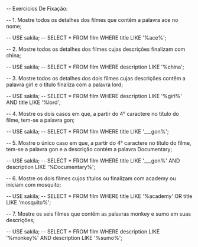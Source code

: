 -- Exercicios De Fixação: 

-- 1. Mostre todos os detalhes dos filmes que contêm a palavra ace no nome;

-- USE sakila;
-- SELECT * FROM film WHERE title LIKE '%ace%';


-- 2. Mostre todos os detalhes dos filmes cujas descrições finalizam com china;

-- USE sakila;
-- SELECT * FROM film WHERE description LIKE '%china';


-- 3. Mostre todos os detalhes dos dois filmes cujas descrições contêm a palavra girl e o título finaliza com a palavra lord;

-- USE sakila;
-- SELECT * FROM film WHERE description LIKE '%girl%' AND title LIKE '%lord';


-- 4. Mostre os dois casos em que, a partir do 4° caractere no título do filme, tem-se a palavra gon;

-- USE sakila;
-- SELECT * FROM film WHERE title LIKE '___gon%';


-- 5. Mostre o único caso em que, a partir do 4° caractere no título do filme, tem-se a palavra gon e a descrição contém a palavra Documentary;

-- USE sakila;
-- SELECT * FROM film WHERE title LIKE '___gon%' AND description LIKE '%Documentary%';


-- 6. Mostre os dois filmes cujos títulos ou finalizam com academy ou iniciam com mosquito;

-- USE sakila;
-- SELECT * FROM film WHERE title LIKE '%academy' OR title LIKE 'mosquito%';


-- 7. Mostre os seis filmes que contêm as palavras monkey e sumo em suas descrições;

-- USE sakila;
-- SELECT * FROM film WHERE description LIKE '%monkey%' AND description LIKE '%sumo%';